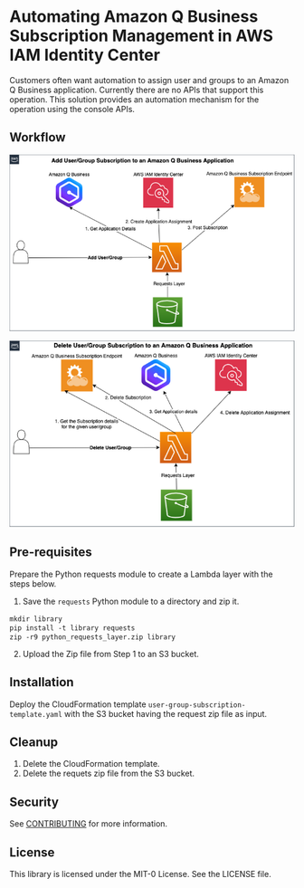 # Automating Amazon Q Business Subscription Management in AWS IAM Identity Center

Customers often want automation to assign user and groups to an Amazon Q Business application. Currently there are no APIs that support this operation.
This solution provides an automation mechanism for the operation using the console APIs.
## Workflow

![Addition of Subscription](user-group-assignment-add.png)

![Deletion of Subscription](user-group-assignment-delete.png)

## Pre-requisites
Prepare the Python requests module to create a Lambda layer with the steps below.

1. Save the `requests`  Python module to a directory and zip it.

```
mkdir library
pip install -t library requests
zip -r9 python_requests_layer.zip library
```
2. Upload the Zip file from Step 1 to an S3 bucket.

## Installation

Deploy the CloudFormation template `user-group-subscription-template.yaml` with the S3 bucket having the request zip file as input.

## Cleanup

1. Delete the CloudFormation template.
2. Delete the requets zip file from the S3 bucket.

## Security

See [CONTRIBUTING](CONTRIBUTING.md#security-issue-notifications) for more information.

## License

This library is licensed under the MIT-0 License. See the LICENSE file.

